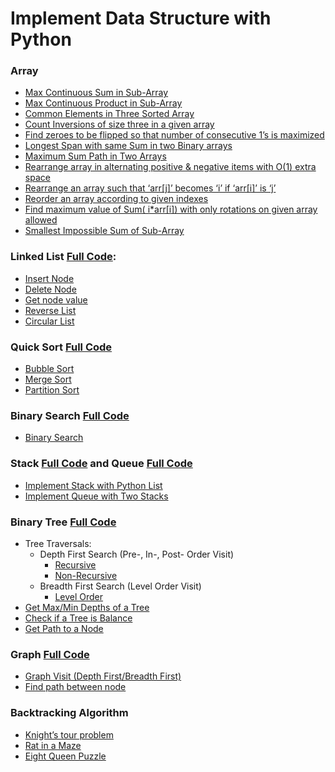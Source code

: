 # Implement Data Structure with Python

### Array
- [Max Continuous Sum in Sub-Array](array/max_continuous_sum.py)
- [Max Continuous Product in Sub-Array](array/max_continous_product.py)
- [Common Elements in Three Sorted Array](array/common_three_sorted_array.py)
- [Count Inversions of size three in a given array](array/count_inversions_of_size_three_in_a_given_array.py)
- [Find zeroes to be flipped so that number of consecutive 1’s is maximized](array/find_zeroes_to_be_flipped_so_that_number_of_consecutive_1’s_is_maximized.py)
- [Longest Span with same Sum in two Binary arrays](array/longest_Span_with_same_Sum_in_two_Binary_arrays.py)
- [Maximum Sum Path in Two Arrays](array/Maximum_Sum_Path_in_Two_Arrays.py)
- [Rearrange array in alternating positive & negative items with O(1) extra space](array/rearrange_array_in_alternating_positive_&_negative_items_with_O(1)_extra_space.py)
- [Rearrange an array such that ‘arr\[j\]’ becomes ‘i’ if ‘arr\[i\]’ is ‘j’](array/rearrange_an_array_such_that_‘arr%5Bj%5D’_becomes_'i’_if_‘arr%5Bi%5D’_is_‘j’.py)
- [Reorder an array according to given indexes](array/reorder_an_array_according_to_given_indexes.py)
- [Find maximum value of Sum( i*arr\[i\]) with only rotations on given array allowed](array/find_maximum_value_of_Sum(%20i*arr%5Bi%5D)_with_only_rotations_on_given_array_allowed.py)
- [Smallest Impossible Sum of Sub-Array](array/Find%20the%20smallest%20positive%20integer%20value%20that%20cannot%20be%20represented%20as%20sum%20of%20any%20subset%20of%20a%20given%20array.py)

### Linked List [Full Code](list/list_impl.py):
- [Insert Node](list/docs/Insert_Node.md)
- [Delete Node](list/docs/Delete_Node.md)
- [Get node value](list/docs/Get_Value.md)
- [Reverse List](list/docs/Reverse_List.md)
- [Circular List](list/docs/Circular_List.md)

### Quick Sort [Full Code](sort)
- [Bubble Sort](sort/docs/Bubble_Sort.md)
- [Merge Sort](sort/docs/Merge_Sort.md)
- [Partition Sort](sort/docs/Partition_Sort.md)

### Binary Search [Full Code](search/binary_search.py)
- [Binary Search](search/docs/Binary_Search.md)

### Stack [Full Code](stack_queue/stack.py) and Queue [Full Code](stack_queue/queue.py) 
- [Implement Stack with Python List](stack_queue/docs/Stack.md)
- [Implement Queue with Two Stacks](stack_queue/docs/Queue.md)

### Binary Tree [Full Code](tree/binary_tree.py)
- Tree Traversals: 
    - Depth First Search (Pre-, In-, Post- Order Visit) 
        - [Recursive](tree/docs/Recursive_Visit.md) 
        - [Non-Recursive](tree/docs/Non_Recursive_Visit.md)
    - Breadth First Search (Level Order Visit)
        - [Level Order](tree/docs/Level_Order.md)
- [Get Max/Min Depths of a Tree](tree/docs/Get_Height.md)
- [Check if a Tree is Balance](tree/docs/Get_Height.md)
- [Get Path to a Node](tree/docs/Path_To_Node.md)

### Graph [Full Code](graph/graph_visit.py)
- [Graph Visit (Depth First/Breadth First)](graph/docs/Graph_Visit.md)
- [Find path between node](graph/graph_path.py)

### Backtracking Algorithm
- [Knight’s tour problem](backtracking/knights_tour.py)
- [Rat in a Maze](backtracking/rat_in_a_maze.py)
- [Eight Queen Puzzle](backtracking/eight_queens_problem.py)

